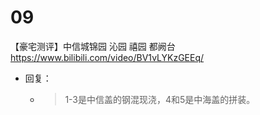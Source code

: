 
# 09

【豪宅测评】中信城锦园 沁园 禧园 都阙台 https://www.bilibili.com/video/BV1vLYKzGEEq/
- 回复：
  * > 1-3是中信盖的钢混现浇，4和5是中海盖的拼装。
